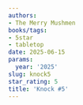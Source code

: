 ```yaml
---
authors:
- The Merry Mushmen
books/tags:
- 5star
- tabletop
date: 2025-06-15
params:
  year: '2025'
slug: knock5
star_rating: 5
title: 'Knock #5'
---
```


<!--more-->